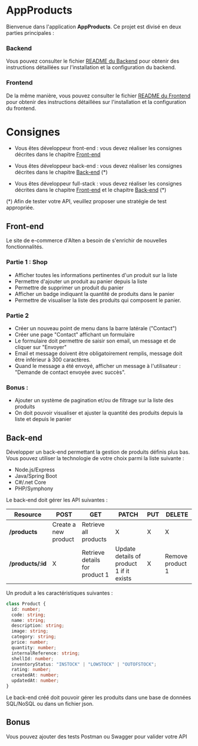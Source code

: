 # AppProducts

Bienvenue dans l'application **AppProducts**. Ce projet est divisé en deux parties principales :

### Backend

Vous pouvez consulter le fichier [README du Backend](./back/README.md) pour obtenir des instructions détaillées sur l'installation et la configuration du backend.

### Frontend

De la même manière, vous pouvez consulter le fichier [README du Frontend](./front/README.md) pour obtenir des instructions détaillées sur l'installation et la configuration du frontend.

# Consignes

- Vous êtes développeur front-end : vous devez réaliser les consignes décrites dans le chapitre [Front-end](#Front-end)

- Vous êtes développeur back-end : vous devez réaliser les consignes décrites dans le chapitre [Back-end](#Back-end) (*)

- Vous êtes développeur full-stack : vous devez réaliser les consignes décrites dans le chapitre [Front-end](#Front-end) et le chapitre [Back-end](#Back-end) (*)

(*) Afin de tester votre API, veuillez proposer une stratégie de test appropriée.

## Front-end

Le site de e-commerce d'Alten a besoin de s'enrichir de nouvelles fonctionnalités.

### Partie 1 : Shop

- Afficher toutes les informations pertinentes d'un produit sur la liste
- Permettre d'ajouter un produit au panier depuis la liste 
- Permettre de supprimer un produit du panier
- Afficher un badge indiquant la quantité de produits dans le panier
- Permettre de visualiser la liste des produits qui composent le panier.

### Partie 2

- Créer un nouveau point de menu dans la barre latérale ("Contact")
- Créer une page "Contact" affichant un formulaire
- Le formulaire doit permettre de saisir son email, un message et de cliquer sur "Envoyer"
- Email et message doivent être obligatoirement remplis, message doit être inférieur à 300 caractères.
- Quand le message a été envoyé, afficher un message à l'utilisateur : "Demande de contact envoyée avec succès".

### Bonus : 

- Ajouter un système de pagination et/ou de filtrage sur la liste des produits
- On doit pouvoir visualiser et ajuster la quantité des produits depuis la liste et depuis le panier 

## Back-end

Développer un back-end permettant la gestion de produits définis plus bas.
Vous pouvez utiliser la technologie de votre choix parmi la liste suivante :

- Node.js/Express
- Java/Spring Boot
- C#/.net Core
- PHP/Symphony


Le back-end doit gérer les API suivantes : 

| Resource           | POST                  | GET                            | PATCH                                    | PUT | DELETE           |
| ------------------ | --------------------- | ------------------------------ | ---------------------------------------- | --- | ---------------- |
| **/products**      | Create a new product  | Retrieve all products          | X                                        | X   |     X            |
| **/products/:id**  | X                     | Retrieve details for product 1 | Update details of product 1 if it exists | X   | Remove product 1 |

Un produit a les caractéristiques suivantes : 

``` typescript
class Product {
  id: number;
  code: string;
  name: string;
  description: string;
  image: string;
  category: string;
  price: number;
  quantity: number;
  internalReference: string;
  shellId: number;
  inventoryStatus: "INSTOCK" | "LOWSTOCK" | "OUTOFSTOCK";
  rating: number;
  createdAt: number;
  updatedAt: number;
}
```

Le back-end créé doit pouvoir gérer les produits dans une base de données SQL/NoSQL ou dans un fichier json.

## Bonus

Vous pouvez ajouter des tests Postman ou Swagger pour valider votre API
